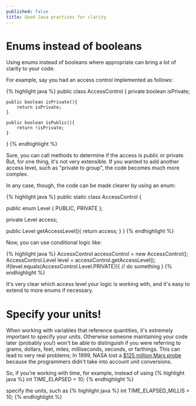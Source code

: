 ```yaml
---
published: false
title: Good Java practices for clarity
---
```

# Enums instead of booleans

Using enums instead of booleans where appropriate can bring a lot of clarity to your code.

For example, say you had an access control implemented as follows:

{% highlight java %}
public class AccessControl {
	private boolean isPrivate;

	public boolean isPrivate(){
    	return isPrivate;
    }

	public boolean isPublic(){
    	return !isPrivate;
    }
}
{% endhighlight %}

Sure, you can call methods to determine if the access is public or private. But, for one thing, it's not very extensible. If you wanted to add another access level, such as "private to group", the code becomes much more complex. 

In any case, though, the code can be made clearer by using an enum:

{% highlight java %}
public static class AccessControl {

   public enum Level {
       PUBLIC, PRIVATE
   };

   private Level access;

   public Level getAccessLevel(){
       return access;
   }
}
{% endhighlight %}

Now, you can use conditional logic like:

{% highlight java %}
AccessControl accessControl = new AccessControl();
AccessControl.Level level = accessControl.getAccessLevel();
if(level.equals(AccessControl.Level.PRIVATE)){
	// do something
}
{% endhighlight %}

It's very clear which access level your logic is working with, and it's easy to extend to more enums if necessary.

# Specify your units!

When working with variables that reference quantities, it's extremely important to specify your units. Otherwise someone maintaining your code later (probably you!) won't be able to distinguish if you were referring to grams, dollars, feet, miles, milliseconds, seconds, or farthings. This can lead to very real problems; In 1999, NASA lost a [$125 million Mars probe](http://articles.latimes.com/1999/oct/01/news/mn-17288) because the programmers didn't take into account unit conversions.

So, if you're working with time, for example, instead of using 
{% highlight java %}
int TIME_ELAPSED = 10;
{% endhighlight %}

specify the units, such as
{% highlight java %}
int TIME_ELAPSED_MILLIS = 10;
{% endhighlight %}